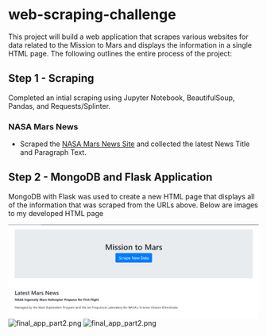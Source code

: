 # web-scraping-challenge

This project will build a web application that scrapes various websites for data related to the Mission to Mars and displays the information in a single HTML page. The following outlines the entire process of the project:


## Step 1 - Scraping

Completed an intial scraping using Jupyter Notebook, BeautifulSoup, Pandas, and Requests/Splinter.

### NASA Mars News

* Scraped the [NASA Mars News Site](https://mars.nasa.gov/news/) and collected the latest News Title and Paragraph Text. 

## Step 2 - MongoDB and Flask Application

MongoDB with Flask was used to create a new HTML page that displays all of the information that was scraped from the URLs above. Below are images to my developed HTML page

![final_app_part1.png](Images/top_half.png)
![final_app_part2.png](middle_half.png)
![final_app_part2.png](bottom_half.png)
